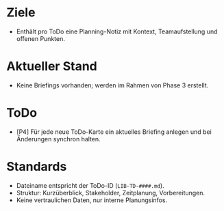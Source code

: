 # Ziele
- Enthält pro ToDo eine Planning-Notiz mit Kontext, Teamaufstellung und offenen Punkten.

# Aktueller Stand
- Keine Briefings vorhanden; werden im Rahmen von Phase 3 erstellt.

# ToDo
- [P4] Für jede neue ToDo-Karte ein aktuelles Briefing anlegen und bei Änderungen synchron halten.

# Standards
- Dateiname entspricht der ToDo-ID (`LIB-TD-####.md`).
- Struktur: Kurzüberblick, Stakeholder, Zeitplanung, Vorbereitungen.
- Keine vertraulichen Daten, nur interne Planungsinfos.
